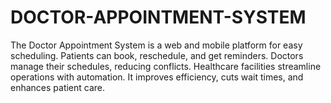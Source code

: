 # DOCTOR-APPOINTMENT-SYSTEM
The Doctor Appointment System is a web and mobile platform for easy scheduling. Patients can book, reschedule, and get reminders. Doctors manage their schedules, reducing conflicts. Healthcare facilities streamline operations with automation. It improves efficiency, cuts wait times, and enhances patient care.

